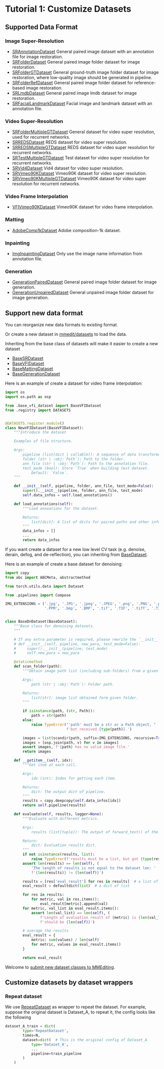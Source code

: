 # Tutorial 1: Customize Datasets

## Supported Data Format

### Image Super-Resolution

- [SRAnnotationDataset](/mmedit/datasets/sr_annotation_dataset.py)
  General paired image dataset with an annotation file for image restoration.
- [SRFolderDataset](/mmedit/datasets/sr_folder_dataset.py)
  General paired image folder dataset for image restoration.
- [SRFolderGTDataset](/mmedit/datasets/sr_folder_gt_dataset.py)
  General ground-truth image folder dataset for image restoration, where low-quality image should be generated in pipeline.
- [SRFolderRefDataset](/mmedit/datasets/sr_folder_ref_dataset.py)
  General paired image folder dataset for reference-based image restoration.
- [SRLmdbDataset](/mmedit/datasets/sr_lmdb_dataset.py)
  General paired image lmdb dataset for image restoration.
- [SRFacialLandmarkDataset](/mmedit/datasets/sr_facial_landmark_dataset.py)
  Facial image and landmark dataset with an annotation file.

### Video Super-Resolution

- [SRFolderMultipleGTDataset](/mmedit/datasets/sr_folder_multiple_gt_dataset.py)
  General dataset for video super resolution, used for recurrent networks.
- [SRREDSDataset](/mmedit/datasets/sr_reds_dataset.py)
  REDS dataset for video super resolution.
- [SRREDSMultipleGTDataset](/mmedit/datasets/sr_reds_multiple_gt_dataset.py)
  REDS dataset for video super resolution for recurrent networks.
- [SRTestMultipleGTDataset](/mmedit/datasets/sr_test_multiple_gt_dataset.py)
  Test dataset for video super resolution for recurrent networks.
- [SRVid4Dataset](/mmedit/datasets/sr_vid4_dataset.py)
  Vid4 dataset for video super resolution.
- [SRVimeo90KDataset](/mmedit/datasets/sr_vimeo90k_dataset.py)
  Vimeo90K dataset for video super resolution.
- [SRVimeo90KMultipleGTDataset](/mmedit/datasets/sr_vimeo90k_multiple_gt_dataset.py)
  Vimeo90K dataset for video super resolution for recurrent networks.

### Video Frame Interpolation

- [VFIVimeo90KDataset](/mmedit/datasets/vfi_vimeo90k_dataset.py)
  Vimeo90K dataset for video frame interpolation.

### Matting

- [AdobeComp1kDataset](/mmedit/datasets/comp1k_dataset.py)
  Adobe composition-1k dataset.

### Inpainting

- [ImgInpaintingDataset](/mmedit/datasets/img_inpainting_dataset.py)
  Only use the image name information from annotation file.

### Generation

- [GenerationPairedDataset](/mmedit/datasets/generation_paired_dataset.py)
  General paired image folder dataset for image generation.
- [GenerationUnpairedDataset](/mmedit/datasets/generation_unpaired_dataset.py)
  General unpaired image folder dataset for image generation.

## Support new data format

You can reorganize new data formats to existing format.

Or create a new dataset in [mmedit/datasets](/mmedit/datasets) to load the data.

Inheriting from the base class of datasets will make it easier to create a new dataset

- [BaseSRDataset](/mmedit/datasets/base_sr_dataset.py)
- [BaseVFIDataset](/mmedit/datasets/base_vfi_dataset.py)
- [BaseMattingDataset](/mmedit/datasets/base_matting_dataset.py)
- [BaseGenerationDataset](/mmedit/datasets/base_generation_dataset.py)

Here is an example of create a dataset for video frame interpolation:

```python
import os
import os.path as osp

from .base_vfi_dataset import BaseVFIDataset
from .registry import DATASETS


@DATASETS.register_module()
class NewVFIDataset(BaseVFIDataset):
    """Introduce the dataset

    Examples of file structure.

    Args:
        pipeline (list[dict | callable]): A sequence of data transformations.
        folder (str | :obj:`Path`): Path to the folder.
        ann_file (str | :obj:`Path`): Path to the annotation file.
        test_mode (bool): Store `True` when building test dataset.
            Default: `False`.
    """

    def __init__(self, pipeline, folder, ann_file, test_mode=False):
        super().__init__(pipeline, folder, ann_file, test_mode)
        self.data_infos = self.load_annotations()

    def load_annotations(self):
        """Load annoations for the dataset.

        Returns:
            list[dict]: A list of dicts for paired paths and other information.
        """
        data_infos = []
        ...
        return data_infos

```

If you want create a dataset for a new low level CV task (e.g. denoise, derain, defog, and de-reflection), you can inheriting from [BaseDataset](/mmedit/datasets/base_dataset.py).

Here is an example of create a base dataset for denoising:

```python
import copy
from abc import ABCMeta, abstractmethod

from torch.utils.data import Dataset

from .pipelines import Compose

IMG_EXTENSIONS = ('.jpg', '.JPG', '.jpeg', '.JPEG', '.png', '.PNG', '.ppm',
                  '.PPM', '.bmp', '.BMP', '.tif', '.TIF', '.tiff', '.TIFF')


class BaseDnDataset(BaseDataset):
    """Base class for denoising datasets.
    """

    # If any extra parameter is required, please rewrite the `__init__`
    # def __init__(self, pipeline, new_para, test_mode=False):
    #     super().__init__(pipeline, test_mode)
    #     self.new_para = new_para

    @staticmethod
    def scan_folder(path):
        """Obtain image path list (including sub-folders) from a given folder.

        Args:
            path (str | :obj:`Path`): Folder path.

        Returns:
            list[str]: image list obtained form given folder.
        """

        if isinstance(path, (str, Path)):
            path = str(path)
        else:
            raise TypeError("'path' must be a str or a Path object, "
                            f'but received {type(path)}.')

        images = list(scandir(path, suffix=IMG_EXTENSIONS, recursive=True))
        images = [osp.join(path, v) for v in images]
        assert images, f'{path} has no valid image file.'
        return images

    def __getitem__(self, idx):
        """Get item at each call.

        Args:
            idx (int): Index for getting each item.

        Returns:
            dict: The output dict of pipeline.
        """
        results = copy.deepcopy(self.data_infos[idx])
        return self.pipeline(results)

    def evaluate(self, results, logger=None):
        """Evaluate with different metrics.

        Args:
            results (list[tuple]): The output of forward_test() of the model.

        Return:
            dict: Evaluation results dict.
        """
        if not isinstance(results, list):
            raise TypeError(f'results must be a list, but got {type(results)}')
        assert len(results) == len(self), (
            'The length of results is not equal to the dataset len: '
            f'{len(results)} != {len(self)}')

        results = [res['eval_result'] for res in results]  # a list of dict
        eval_result = defaultdict(list)  # a dict of list

        for res in results:
            for metric, val in res.items():
                eval_result[metric].append(val)
        for metric, val_list in eval_result.items():
            assert len(val_list) == len(self), (
                f'Length of evaluation result of {metric} is {len(val_list)}, '
                f'should be {len(self)}')

        # average the results
        eval_result = {
            metric: sum(values) / len(self)
            for metric, values in eval_result.items()
        }

        return eval_result
```

Welcome to [submit new dataset classes to MMEditing](https://github.com/open-mmlab/mmediting/compare).

## Customize datasets by dataset wrappers

### Repeat dataset

We use [RepeatDataset](mmedit/datasets/dataset_wrappers.py) as wrapper to repeat the dataset.
For example, suppose the original dataset is Dataset_A, to repeat it, the config looks like the following

```python
dataset_A_train = dict(
        type='RepeatDataset',
        times=N,
        dataset=dict(  # This is the original config of Dataset_A
            type='Dataset_A',
            ...
            pipeline=train_pipeline
        )
    )
```
